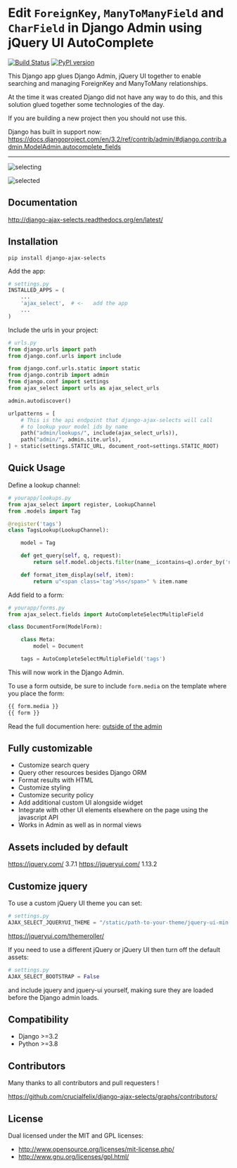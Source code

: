 # Edit `ForeignKey`, `ManyToManyField` and `CharField` in Django Admin using jQuery UI AutoComplete

[![Build Status](https://travis-ci.org/crucialfelix/django-ajax-selects.svg?branch=master)](https://travis-ci.org/crucialfelix/django-ajax-selects) [![PyPI version](https://badge.fury.io/py/django-ajax-selects.svg)](https://badge.fury.io/py/django-ajax-selects)

This Django app glues Django Admin, jQuery UI together to enable searching and managing ForeignKey  and ManyToMany relationships.

At the time it was created Django did not have any way to do this, and this solution glued together some technologies of the day.

If you are building a new project then you should not use this.

Django has built in support now:
https://docs.djangoproject.com/en/3.2/ref/contrib/admin/#django.contrib.admin.ModelAdmin.autocomplete_fields


---

![selecting](/docs/source/_static/kiss.png?raw=true)

![selected](/docs/source/_static/kiss-all.png?raw=true)

## Documentation

http://django-ajax-selects.readthedocs.org/en/latest/

## Installation

`pip install django-ajax-selects`

Add the app:

```py
# settings.py
INSTALLED_APPS = (
    ...
    'ajax_select',  # <-   add the app
    ...
)
```

Include the urls in your project:

```py
# urls.py
from django.urls import path
from django.conf.urls import include

from django.conf.urls.static import static
from django.contrib import admin
from django.conf import settings
from ajax_select import urls as ajax_select_urls

admin.autodiscover()

urlpatterns = [
    # This is the api endpoint that django-ajax-selects will call
    # to lookup your model ids by name
    path("admin/lookups/", include(ajax_select_urls)),
    path("admin/", admin.site.urls),
] + static(settings.STATIC_URL, document_root=settings.STATIC_ROOT)
```

## Quick Usage

Define a lookup channel:

```python
# yourapp/lookups.py
from ajax_select import register, LookupChannel
from .models import Tag

@register('tags')
class TagsLookup(LookupChannel):

    model = Tag

    def get_query(self, q, request):
        return self.model.objects.filter(name__icontains=q).order_by('name')[:50]

    def format_item_display(self, item):
        return u"<span class='tag'>%s</span>" % item.name
```

Add field to a form:

```python
# yourapp/forms.py
from ajax_select.fields import AutoCompleteSelectMultipleField

class DocumentForm(ModelForm):

    class Meta:
        model = Document

    tags = AutoCompleteSelectMultipleField('tags')
```

This will now work in the Django Admin.

To use a form outside, be sure to include `form.media` on the template where you place the form:

```html
{{ form.media }}
{{ form }}
```

Read the full documention here: [outside of the admin](http://django-ajax-selects.readthedocs.io/en/latest/Outside-of-Admin.html)

## Fully customizable

* Customize search query
* Query other resources besides Django ORM
* Format results with HTML
* Customize styling
* Customize security policy
* Add additional custom UI alongside widget
* Integrate with other UI elements elsewhere on the page using the javascript API
* Works in Admin as well as in normal views

## Assets included by default

https://jquery.com/ 3.7.1
https://jqueryui.com/ 1.13.2

## Customize jquery

To use a custom jQuery UI theme you can set:

```python
# settings.py
AJAX_SELECT_JQUERYUI_THEME = "/static/path-to-your-theme/jquery-ui-min.css"
```

https://jqueryui.com/themeroller/

If you need to use a different jQuery or jQuery UI then turn off the default assets:

```python
# settings.py
AJAX_SELECT_BOOTSTRAP = False
```

and include jquery and jquery-ui yourself, making sure they are loaded before the Django admin loads.


## Compatibility

* Django >=3.2
* Python >=3.8

## Contributors

Many thanks to all contributors and pull requesters !

<https://github.com/crucialfelix/django-ajax-selects/graphs/contributors/>

## License

Dual licensed under the MIT and GPL licenses:

* <http://www.opensource.org/licenses/mit-license.php/>
* <http://www.gnu.org/licenses/gpl.html/>
